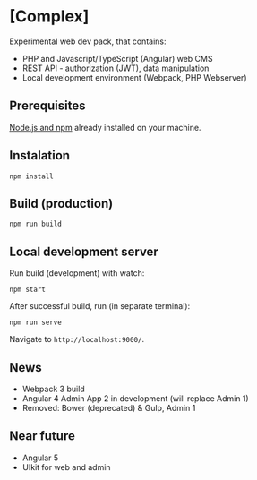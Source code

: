 # [Complex]

Experimental web dev pack, that contains:
- PHP and Javascript/TypeScript (Angular) web CMS
- REST API - authorization (JWT), data manipulation
- Local development environment (Webpack, PHP Webserver)

## Prerequisites
[Node.js and npm](https://nodejs.org/en/download/) already installed  on your machine.

## Instalation
```
npm install
```

## Build (production)
```
npm run build
```


## Local development server

Run build (development) with watch:
```
npm start
```

After successful build, run (in separate terminal):
```
npm run serve
```

Navigate to `http://localhost:9000/`.

## News
- Webpack 3 build
- Angular 4 Admin App 2 in development (will replace Admin 1)
- Removed: Bower (deprecated) & Gulp, Admin 1

## Near future
- Angular 5
- UIkit for web and admin